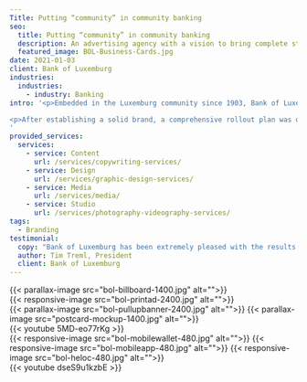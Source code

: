 ```yaml
---
Title: Putting “community” in community banking
seo:
  title: Putting “community” in community banking
  description: An advertising agency with a vision to bring complete strategic development and creative execution capabilities into one roll-up-your-sleeves, hard-working kind of ad agency.
  featured_image: BOL-Business-Cards.jpg
date: 2021-01-03
client: Bank of Luxemburg
industries:
  industries:
    - industry: Banking
intro: '<p>Embedded in the Luxemburg community since 1903, Bank of Luxemburg knew their nearly 70-year-old brand needed a drastic update in order to grow. They also knew maintaining their community roots and relationship-based approach would be paramount to success. While considering both objectives, the Insight team reimagined Bank of Luxemburg’s brand beginning with a vibrant orange logo and tagline “Your Life. Your Community. Your Bank.” Additional brand attributes such as voice, colors, typography and even illustrated fictional spokespeople were carefully crafted to support the overall look and feel.</p>

<p>After establishing a solid brand, a comprehensive rollout plan was developed and quickly put into action. The new brand came to life externally on TV, radio (with a custom jingle), billboards, print ads and outdoor signage. Internally, the brand was introduced on employee apparel, lobby signage, office materials and even custom wallpaper! To ensure a smooth transition for Bank of Luxemburg’s many long-term customers, Insight led a multi-touchpoint campaign (postcards, letters and social media posts) that not only communicated the change but also generated excitement for the future of the bank and its communities.</p>
'
provided_services:
  services:
    - service: Content
      url: /services/copywriting-services/
    - service: Design
      url: /services/graphic-design-services/
    - service: Media
      url: /services/media/
    - service: Studio
      url: /services/photography-videography-services/
tags:
  - Branding
testimonial: 
  copy: "Bank of Luxemburg has been extremely pleased with the results of the rebranding initiative ... I believe that Insight Creative was instrumental in the success of this project. They guided our rebranding team and made sure that it was delivered on time, within budget and answered any of our questions along the way. They were able to come up with a marketing plan that captured the essence of our bank and was very well received by our community and customers. Above all, they made the overall process very easy for me, the bank president, which allowed me to concentrate on other aspects of the bank’s strategic plan."
  author: Tim Treml, President
  client: Bank of Luxemburg
---
```


<div class="wrapper-md">
<div class="flex-grid">
{{< parallax-image src="bol-billboard-1400.jpg" alt="">}}
</div>
<div class="flex-grid">
{{< responsive-image src="bol-printad-2400.jpg" alt="">}}
</div>
<div class="flex-grid">
{{< parallax-image src="bol-pullupbanner-2400.jpg" alt="">}}
{{< parallax-image src="postcard-mockup-1400.jpg" alt="">}}
</div>
{{< youtube 5MD-eo77rKg >}}
<div class="flex-grid">
{{< responsive-image src="bol-mobilewallet-480.jpg" alt="">}}
{{< responsive-image src="bol-mobileapp-480.jpg" alt="">}}
{{< responsive-image src="bol-heloc-480.jpg" alt="">}}
</div>
{{< youtube dseS9u1kzbE >}}
</div>
